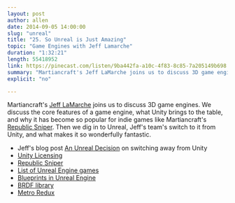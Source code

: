 ```yaml
---
layout: post
author: allen
date: 2014-09-05 14:00:00
slug: "unreal"
title: "25. So Unreal is Just Amazing"
topic: "Game Engines with Jeff Lamarche"
duration: "1:32:21"
length: 55418952
link: https://pinecast.com/listen/9ba442fa-a10c-4f83-8c85-7a205149b698.mp3?source=rss&amp;aid=12324c0c-7508-4ce8-9c03-0827999fc47e.mp3
summary: "Martiancraft's Jeff LaMarche joins us to discuss 3D game engines. We discuss the core features of a game engine, what Unity brings to the table, and why it has become so popular for indie games like Martiancraft's Republic Sniper. Then we dig in to Unreal, Jeff's team's switch to it from Unity, and what makes it so wonderfully fantastic."
explicit: "no"

---
```


Martiancraft's [Jeff LaMarche](http://www.twitter.com/jeff_lamarche) joins us to discuss 3D game engines. We discuss the core features of a game engine, what Unity brings to the table, and why it has become so popular for indie games like Martiancraft's [Republic Sniper](http://martiancraft.com/republicsniper.html). Then we dig in to Unreal, Jeff's team's switch to it from Unity, and what makes it so wonderfully fantastic.

- Jeff's blog post [An Unreal Decision](http://martiancraft.com/blog/2014/08/an-unreal-decision/) on switching away from Unity
- [Unity Licensing](http://unity3d.com/unity/licenses)
- [Republic Sniper](http://martiancraft.com/republicsniper.html)
- [List of Unreal Engine games](http://en.wikipedia.org/wiki/List_of_Unreal_Engine_games)
- [Blueprints in Unreal Engine](http://martiancraft.com/blog/2014/07/blueprints-unreal-engine/)
- [BRDF library](http://www.merl.com/brdf/)
- [Metro Redux](http://www.polygon.com/game/metro-redux/36804)

